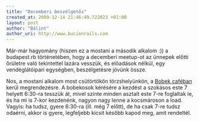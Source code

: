 ```yaml
--- 
title: "Decemberi beszélgetős"
created_at: 2009-12-14 21:46:49.722023 +01:00
layout: post
author: "Bálint"
author_uri: http://www.bucionrails.com
---
```

Már-már hagyomány (hiszen ez a mostani a második alkalom :)) a budapest.rb történetében, hogy a decemberi meetup-ot az ünnepek előtti őrületre való tekintettel lazára vesszük, és előadások nélkül, egy vendéglátóipari egységben, beszélgetésre jövünk össze. 

Nos, a mostani alkalom most csütörtökön törzshelyünkön, a [Bobek caféban][1] kerül megrendezésre. A bobekosok kérésére a kezdést a szokásos este 7 helyett 6:30-ra tesszük át, mivel szinte minden asztalt este 7-re foglaltak le, és ha mi is 7-kor kezdenénk, nagyon nagy lenne a kocsmároson a load. Vagyis: ha tudsz, gyere 6:30-ra (ill. még 7 előtt), de ha csak 7-re tudsz odaérni, akkor is gyere, legfeljebb kicsit később kapod meg, amit rendeltél.

[1]: http://www.bobek.hu/
